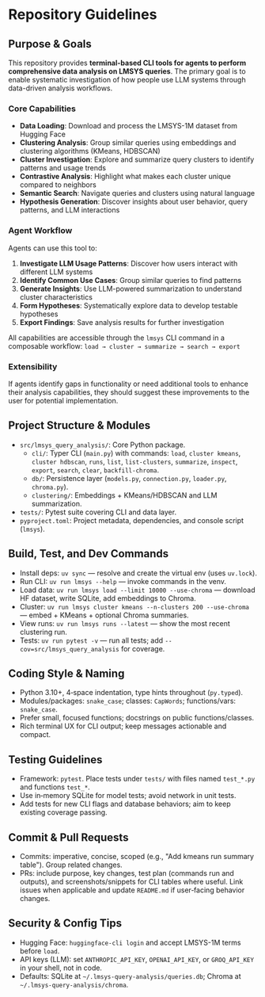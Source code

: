 # Repository Guidelines

## Purpose & Goals

This repository provides **terminal-based CLI tools for agents to perform comprehensive data analysis on LMSYS queries**. The primary goal is to enable systematic investigation of how people use LLM systems through data-driven analysis workflows.

### Core Capabilities

- **Data Loading**: Download and process the LMSYS-1M dataset from Hugging Face
- **Clustering Analysis**: Group similar queries using embeddings and clustering algorithms (KMeans, HDBSCAN)
- **Cluster Investigation**: Explore and summarize query clusters to identify patterns and usage trends
- **Contrastive Analysis**: Highlight what makes each cluster unique compared to neighbors
- **Semantic Search**: Navigate queries and clusters using natural language
- **Hypothesis Generation**: Discover insights about user behavior, query patterns, and LLM interactions

### Agent Workflow

Agents can use this tool to:

1. **Investigate LLM Usage Patterns**: Discover how users interact with different LLM systems
2. **Identify Common Use Cases**: Group similar queries to find patterns
3. **Generate Insights**: Use LLM-powered summarization to understand cluster characteristics
4. **Form Hypotheses**: Systematically explore data to develop testable hypotheses
5. **Export Findings**: Save analysis results for further investigation

All capabilities are accessible through the `lmsys` CLI command in a composable workflow: `load → cluster → summarize → search → export`

### Extensibility

If agents identify gaps in functionality or need additional tools to enhance their analysis capabilities, they should suggest these improvements to the user for potential implementation.

## Project Structure & Modules

- `src/lmsys_query_analysis/`: Core Python package.
  - `cli/`: Typer CLI (`main.py`) with commands: `load`, `cluster kmeans`, `cluster hdbscan`, `runs`, `list`, `list-clusters`, `summarize`, `inspect`, `export`, `search`, `clear`, `backfill-chroma`.
  - `db/`: Persistence layer (`models.py`, `connection.py`, `loader.py`, `chroma.py`).
  - `clustering/`: Embeddings + KMeans/HDBSCAN and LLM summarization.
- `tests/`: Pytest suite covering CLI and data layer.
- `pyproject.toml`: Project metadata, dependencies, and console script (`lmsys`).

## Build, Test, and Dev Commands

- Install deps: `uv sync` — resolve and create the virtual env (uses `uv.lock`).
- Run CLI: `uv run lmsys --help` — invoke commands in the venv.
- Load data: `uv run lmsys load --limit 10000 --use-chroma` — download HF dataset, write SQLite, add embeddings to Chroma.
- Cluster: `uv run lmsys cluster kmeans --n-clusters 200 --use-chroma` — embed + KMeans + optional Chroma summaries.
- View runs: `uv run lmsys runs --latest` — show the most recent clustering run.
- Tests: `uv run pytest -v` — run all tests; add `--cov=src/lmsys_query_analysis` for coverage.

## Coding Style & Naming

- Python 3.10+, 4‑space indentation, type hints throughout (`py.typed`).
- Modules/packages: `snake_case`; classes: `CapWords`; functions/vars: `snake_case`.
- Prefer small, focused functions; docstrings on public functions/classes.
- Rich terminal UX for CLI output; keep messages actionable and compact.

## Testing Guidelines

- Framework: `pytest`. Place tests under `tests/` with files named `test_*.py` and functions `test_*`.
- Use in‑memory SQLite for model tests; avoid network in unit tests.
- Add tests for new CLI flags and database behaviors; aim to keep existing coverage passing.

## Commit & Pull Requests

- Commits: imperative, concise, scoped (e.g., "Add kmeans run summary table"). Group related changes.
- PRs: include purpose, key changes, test plan (commands run and outputs), and screenshots/snippets for CLI tables where useful. Link issues when applicable and update `README.md` if user‑facing behavior changes.

## Security & Config Tips

- Hugging Face: `huggingface-cli login` and accept LMSYS-1M terms before `load`.
- API keys (LLM): set `ANTHROPIC_API_KEY`, `OPENAI_API_KEY`, or `GROQ_API_KEY` in your shell, not in code.
- Defaults: SQLite at `~/.lmsys-query-analysis/queries.db`; Chroma at `~/.lmsys-query-analysis/chroma`.
